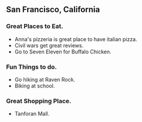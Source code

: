 ## San Francisco, California

### Great Places to Eat.
- Anna's pizzeria is great place to have italian pizza. 
- Civil wars get great reviews.
- Go to Seven Eleven for Buffalo Chicken.

### Fun Things to do.
- Go hiking at Raven Rock.
- Biking at school.

### Great Shopping Place.
- Tanforan Mall.
